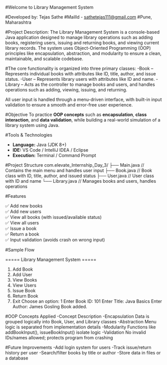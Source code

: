 #Welcome to Library Management System

#Developed by: Tejas Sathe
#MailId - sathetejas111@gmail.com
#Pune, Maharashtra

#Project Description:
 The Library Management System is a console-based Java application designed to manage library operations such as adding books, 
 registering users, issuing and returning books, and viewing current library records. The system uses Object-Oriented Programming (OOP) principles like encapsulation,
 abstraction, and modularity to ensure a clean, maintainable, and scalable codebase.

#The core functionality is organized into three primary classes:
-Book – Represents individual books with attributes like ID, title, author, and issue status.
-User – Represents library users with attributes like ID and name.
-Library – Acts as the controller to manage books and users, and handles operations such as adding, viewing, issuing, and returning.
 
 All user input is handled through a menu-driven interface, with built-in input validation to ensure a smooth and error-free user experience.

#Objective
To practice **OOP concepts** such as **encapsulation**, **class interaction**, and **data validation**, while building a real-world simulation of a library system using Java.

#Tools & Technologies

- **Language:** Java (JDK 8+)
- **IDE:** VS Code / IntelliJ IDEA / Eclipse
- **Execution:** Terminal / Command Prompt

#Project Structure
com.elevate_Internship_Day_3/
├── Main.java // Contains the main menu and handles user input
├── Book.java // Book class with ID, title, author, and issued status
├── User.java // User class with ID and name
└── Library.java // Manages books and users, handles operations

#Features

✅ Add new books  
✅ Add new users  
✅ View all books (with issued/available status)  
✅ View all users  
✅ Issue a book  
✅ Return a book  
✅ Input validation (avoids crash on wrong input)  


#Sample Flow

===== Library Management System =====
1. Add Book
2. Add User
3. View Books
4. View Users
5. Issue Book
6. Return Book
7. Exit
Choose an option: 1
Enter Book ID: 101
Enter Title: Java Basics
Enter Author: James Gosling
Book added.

#OOP Concepts Applied
-Concept	Description
-Encapsulation	Data is grouped logically into Book, User, and Library classes
-Abstraction	Menu logic is separated from implementation details
-Modularity	Functions like addBookInput(), issueBookInput() isolate logic
-Validation	No invalid IDs/names allowed; protects program from crashing

#Future Improvements
-Add login system for users
-Track issue/return history per user
-Search/filter books by title or author
-Store data in files or a database

